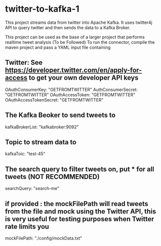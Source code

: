 # twitter-to-kafka-1
This project streams data from twitter into Apache Kafka. It uses twitter4j API to query twitter and then sends the data to a Kafka Broker.

This project can be used as the base of a larger project that performs realtime tweet analysis (To be Followed)
To run the connector, compile the maven project and pass a YAML input file containing

## Twitter: See https://developer.twitter.com/en/apply-for-access to get your own developer API keys
OAuthConsumerKey: "GETFROMTWITTER"
AuthConsumerSecret: "GETFROMTWITTER"
OAuthAccessToken: "GETFROMTWITTER"
OAuthAccessTokenSecret: "GETFROMTWITTER"
## The Kafka Beoker to send tweets to
kafkaBrokerList: "kafkabroker:9092"
## Topic to stream data to
kafkaToic: "test-45"
## The search query to filter tweets on, put * for all tweets (NOT RECOMMENDED)  
searchQuery: "search-me"
## if provided : the mockFilePath will read tweets from the file and mock using the Twitter API, this is very useful for testing purposes when Twitter rate limits you
mockFilePath: "./config/mockData.txt"
